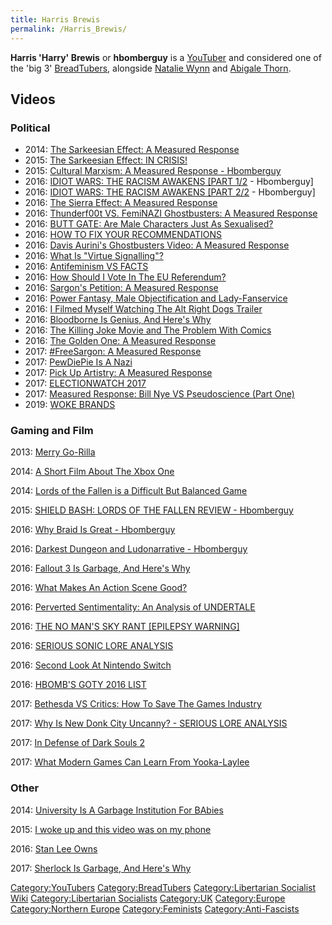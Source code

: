 ```yaml
---
title: Harris Brewis
permalink: /Harris_Brewis/
---
```


**Harris 'Harry' Brewis** or **hbomberguy** is a
[YouTuber](YouTube "wikilink") and considered one of the 'big 3'
[BreadTubers](BreadTube "wikilink"), alongside [Natalie
Wynn](ContraPoints "wikilink") and [Abigale
Thorn](Oliver_Thorn "wikilink").

## Videos

### Political

- 2014: [The Sarkeesian Effect: A Measured
  Response](https://www.youtube.com/watch?v=nsdIHK8O5yo)
- 2015: [The Sarkeesian Effect: IN
  CRISIS!](https://www.youtube.com/watch?v=YGbnAJR-vZA)
- 2015: [Cultural Marxism: A Measured Response -
  Hbomberguy](https://www.youtube.com/watch?v=vYQo6LI3Y7c)
- 2016: [IDIOT WARS: THE RACISM AWAKENS \[PART
  1/2](https://www.youtube.com/watch?v=-E0p0GQCAM8) - Hbomberguy\]
- 2016: [IDIOT WARS: THE RACISM AWAKENS \[PART
  2/2](https://www.youtube.com/watch?v=62eCT40iLNk) - Hbomberguy\]
- 2016: [The Sierra Effect: A Measured
  Response](https://www.youtube.com/watch?v=4UyPV2Fj4lk)
- 2016: [Thunderf00t VS. FemiNAZI Ghostbusters: A Measured
  Response](https://www.youtube.com/watch?v=SpgBkpb7xlU)
- 2016: [BUTT GATE: Are Male Characters Just As
  Sexualised?](https://www.youtube.com/watch?v=Ozf2hwEOWHE)
- 2016: [HOW TO FIX YOUR
  RECOMMENDATIONS](https://www.youtube.com/watch?v=jN0REjUCGlE)
- 2016: [Davis Aurini's Ghostbusters Video: A Measured
  Response](https://www.youtube.com/watch?v=gY172rzvbWE)
- 2016: [What Is "Virtue
  Signalling"?](https://www.youtube.com/watch?v=gY172rzvbWE)
- 2016: [Antifeminism VS
  FACTS](https://www.youtube.com/watch?v=rc24YtUslCU)
- 2016: [How Should I Vote In The EU
  Referendum?](https://www.youtube.com/watch?v=RgVIQWItFE8)
- 2016: [Sargon's Petition: A Measured
  Response](https://www.youtube.com/watch?v=XmKGPRXE-xw)
- 2016: [Power Fantasy, Male Objectification and
  Lady-Fanservice](https://www.youtube.com/watch?v=coNQAucXoNM)
- 2016: [I Filmed Myself Watching The Alt Right Dogs
  Trailer](https://www.youtube.com/watch?v=1t_Bs-8L4Mo)
- 2016: [Bloodborne Is Genius, And Here's
  Why](https://www.youtube.com/watch?v=AC3OuLU5XCw)
- 2016: [The Killing Joke Movie and The Problem With
  Comics](https://www.youtube.com/watch?v=4xRDiUD1a8c)
- 2016: [The Golden One: A Measured
  Response](https://www.youtube.com/watch?v=Ahuj1B0ow4U)
- 2017: [\#FreeSargon: A Measured
  Response](https://www.youtube.com/watch?v=aL_vIqMiHK0)
- 2017: [PewDiePie Is A
  Nazi](https://www.youtube.com/watch?v=GjNILjFters)
- 2017: [Pick Up Artistry: A Measured
  Response](https://www.youtube.com/watch?v=_pEfhgG3Ocw)
- 2017: [ELECTIONWATCH
  2017](https://www.youtube.com/watch?v=dVbC0jASJYA&t)
- 2017: [Measured Response: Bill Nye VS Pseudoscience (Part
  One)](https://www.youtube.com/watch?v=dklVypazQsA)
- 2019: [WOKE BRANDS](https://www.youtube.com/watch?v=06yy88tLWlg)

### Gaming and Film

2013: [Merry Go-Rilla](https://www.youtube.com/watch?v=CAvsO7oO7Hk)

2014: [A Short Film About The Xbox
One](https://www.youtube.com/watch?v=I6OhqPt_LwM)

2014: [Lords of the Fallen is a Difficult But Balanced
Game](https://www.youtube.com/watch?v=Uph7UltCRCQ)

2015: [SHIELD BASH: LORDS OF THE FALLEN REVIEW -
Hbomberguy](https://www.youtube.com/watch?v=hxUmdlhaxmA)

2016: [Why Braid Is Great -
Hbomberguy](https://www.youtube.com/watch?v=J7Zp1DZJIYU)

2016: [Darkest Dungeon and Ludonarrative -
Hbomberguy](https://www.youtube.com/watch?v=ziqXwyCjuFE)

2016: [Fallout 3 Is Garbage, And Here's
Why](https://www.youtube.com/watch?v=mLJ1gyIzg78)

2016: [What Makes An Action Scene
Good?](https://www.youtube.com/watch?v=ch-5ydxW_WE)

2016: [Perverted Sentimentality: An Analysis of
UNDERTALE](https://www.youtube.com/watch?v=4E-0sjkDnkc)

2016: [THE NO MAN'S SKY RANT \[EPILEPSY
WARNING\]](https://www.youtube.com/watch?v=4DhaUe6y-Co)

2016: [SERIOUS SONIC LORE
ANALYSIS](https://www.youtube.com/watch?v=3Oco4WYRdaU&t)

2016: [Second Look At Nintendo
Switch](https://www.youtube.com/watch?v=g43NZSmY6-8)

2016: [HBOMB'S GOTY 2016
LIST](https://www.youtube.com/watch?v=JwYLTJelJ0k)

2017: [Bethesda VS Critics: How To Save The Games
Industry](https://www.youtube.com/watch?v=C6NiXAdMzEk)

2017: [Why Is New Donk City Uncanny? - SERIOUS LORE
ANALYSIS](https://www.youtube.com/watch?v=5_IT0C7bm2s)

2017: [In Defense of Dark Souls
2](https://www.youtube.com/watch?v=SRTfcMeqhig)

2017: [What Modern Games Can Learn From
Yooka-Laylee](https://www.youtube.com/watch?v=P2mGHeCAJOs)

### Other

2014: [University Is A Garbage Institution For
BAbies](https://www.youtube.com/watch?v=VZ72TJ1d9tk)

2015: [I woke up and this video was on my
phone](https://www.youtube.com/watch?v=B5q8H8xEXOQ)

2016: [Stan Lee Owns](https://www.youtube.com/watch?v=RmLFGWAyajU)

2017: [Sherlock Is Garbage, And Here's
Why](https://www.youtube.com/watch?v=LkoGBOs5ecM)

[Category:YouTubers](Category:YouTubers "wikilink")
[Category:BreadTubers](Category:BreadTubers "wikilink")
[Category:Libertarian Socialist
Wiki](Category:Libertarian_Socialist_Wiki "wikilink")
[Category:Libertarian
Socialists](Category:Libertarian_Socialists "wikilink")
[Category:UK](Category:UK "wikilink")
[Category:Europe](Category:Europe "wikilink") [Category:Northern
Europe](Category:Northern_Europe "wikilink")
[Category:Feminists](Category:Feminists "wikilink")
[Category:Anti-Fascists](Category:Anti-Fascists "wikilink")